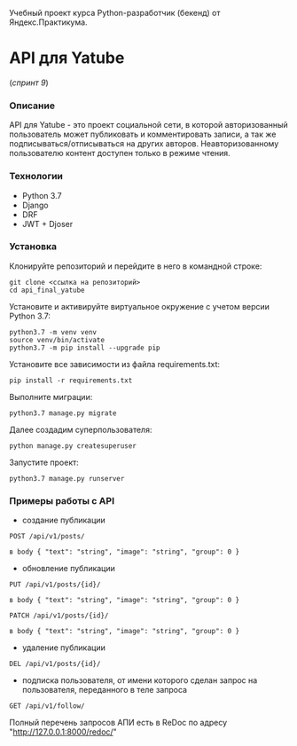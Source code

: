 Учебный проект курса Python-разработчик (бекенд) от Яндекс.Практикума.

# **API для Yatube**
(*спринт 9*)

### **Описание**

API для Yatube  - это проект социальной сети, в которой авторизованный пользователь может публиковать и комментировать записи, а так же подписываться/отписываться на других авторов. Неавторизованному пользователю контент доступен только в режиме чтения.

### **Технологии**

- Python 3.7
- Django
- DRF
- JWT + Djoser

### **Установка**

Клонируйте репозиторий и перейдите в него в командной строке:

```
git clone <ссылка на репозиторий>
cd api_final_yatube
```
Установите и активируйте виртуальное окружение c учетом версии Python 3.7:

```
python3.7 -m venv venv
source venv/bin/activate
python3.7 -m pip install --upgrade pip
```
Установите все зависимости из файла requirements.txt:

```
pip install -r requirements.txt
```

Выполните миграции:

```
python3.7 manage.py migrate
```

Далее создадим суперпользователя:

```
python manage.py createsuperuser
```

Запустите проект:

```
python3.7 manage.py runserver
```

### **Примеры работы с API**

- создание публикации

```
POST /api/v1/posts/

в body { "text": "string", "image": "string", "group": 0 }
```

- обновление публикации

```
PUT /api/v1/posts/{id}/

в body { "text": "string", "image": "string", "group": 0 }

PATCH /api/v1/posts/{id}/

в body { "text": "string", "image": "string", "group": 0 }
```

- удаление публикации

```
DEL /api/v1/posts/{id}/
```

- подписка пользователя, от имени которого сделан запрос
  на пользователя, переданного в теле запроса

```
GET /api/v1/follow/ 
```

Полный перечень запросов АПИ есть в ReDoc по адресу
"http://127.0.0.1:8000/redoc/"
